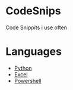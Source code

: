 # CodeSnips
 Code Snippits i use often

# Languages
* [Python](Python.md)
* [Excel](Excel.md)
* [Powershell](Powershell.md)
